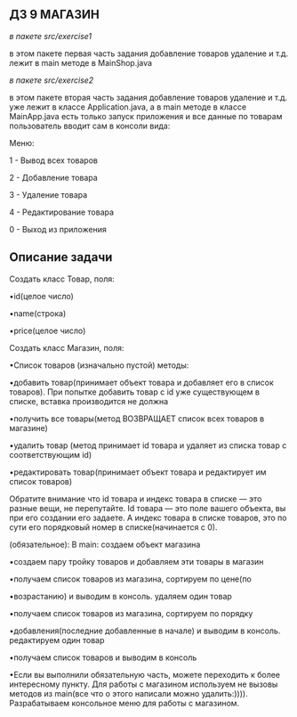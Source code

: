 ## ДЗ 9 МАГАЗИН
_в пакете src/exercise1_

в этом пакете  первая часть задания добавление товаров удаление и т.д. лежит в main методе в MainShop.java

_в пакете src/exercise2_

в этом пакете  вторая часть задания добавление товаров удаление и т.д. уже лежит в классе Application.java, а в main методе в классе MainApp.java есть только запуск приложения
и все данные по товарам пользователь вводит сам в консоли вида:

Меню:

1 - Вывод всех товаров

2 - Добавление товара

3 - Удаление товара

4 - Редактирование товара

0 - Выход из приложения

## Описание задачи
Создать класс Товар, поля:

•id(целое число)

•name(строка)

•price(целое число)

Создать класс Магазин, поля:

•Список товаров (изначально пустой)
методы:

•добавить товар(принимает объект товара и добавляет его в список
товаров). При попытке добавить товар с id уже существующем в списке,
вставка производится не должна

•получить все товары(метод ВОЗВРАЩАЕТ список всех товаров в
магазине)

•удалить товар (метод принимает id товара и удаляет из списка товар с
соответствующим id)

•редактировать товар(принимает объект товара и редактирует им список
товаров)

Обратите внимание что id товара и индекс товара в списке — это разные вещи,
не перепутайте. Id товара — это поле вашего объекта, вы при его создании его
задаете. А индекс товара в списке товаров, это по сути его порядковый номер в
списке(начинается с 0).

(обязательное): В main:
создаем объект магазина

•создаем пару тройку товаров и добавляем эти товары в магазин

•получаем список товаров из магазина, сортируем по цене(по

•возрастанию) и выводим в консоль.
удаляем один товар

•получаем список товаров из магазина, сортируем по порядку

•добавления(последние добавленные в начале) и выводим в консоль.
редактируем один товар

•получаем список товаров и выводим в консоль

•Если вы выполнили обязательную часть, можете переходить к более
интересному пункту. Для работы с магазином используем не вызовы методов из
main(все что о этого написали можно удалить:)))). Разрабатываем консольное
меню для работы с магазином.